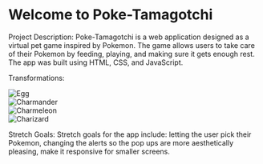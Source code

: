 # Welcome to Poke-Tamagotchi

Project Description: Poke-Tamagotchi is a web application designed as a virtual pet game inspired by Pokemon. The game allows users to take care of their Pokemon by feeding, playing, and making sure it gets enough rest. The app was built using HTML, CSS, and JavaScript.

Transformations:

![Egg](https://ibb.co/ZzPS8V2)<br/>
![Charmander](file:///Users/mateosalinasm/Desktop/Screenshot%202023-04-27%20at%201.02.35%20PM.png)<br/>
![Charmeleon](https://ibb.co/bPMVvV8)<br/>
![Charizard](https://ibb.co/pxvDGTW)

Stretch Goals: Stretch goals for the app include: letting the user pick their Pokemon, changing the alerts so the pop ups are more aesthetically pleasing, make it responsive for smaller screens.







